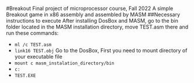 #Breakout
Final project of microprocessor course, Fall 2022
A simple Breakout game in x86 assembly and assembled by MASM
##Necessary instructions to execute
After installing DosBox and MASM, go to the bin folder located in the MASM installation directory, move TEST.asm there and run these commands:
* ```ml /c TEST.asm```
* ```link16 TEST.obj```
Go to the DosBox, First you need to mount directory of your executable file
* ```mount c masm_instalation_directory/bin```
* ```c:```
* ```TEST.EXE```
